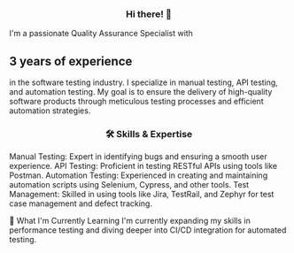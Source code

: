 <h3 align="center">Hi there! 👋</h3>

I'm a passionate Quality Assurance Specialist with <h2 > 3 years of experience </h2> in the software testing industry. I specialize in manual testing, API testing, and automation testing. My goal is to ensure the delivery of high-quality software products through meticulous testing processes and efficient automation strategies.

<h3 align="center">🛠️ Skills & Expertise</h3>

Manual Testing: Expert in identifying bugs and ensuring a smooth user experience.
API Testing: Proficient in testing RESTful APIs using tools like Postman.
Automation Testing: Experienced in creating and maintaining automation scripts using Selenium, Cypress, and other tools.
Test Management: Skilled in using tools like Jira, TestRail, and Zephyr for test case management and defect tracking.

🌱 What I'm Currently Learning
I'm currently expanding my skills in performance testing and diving deeper into CI/CD integration for automated testing.
